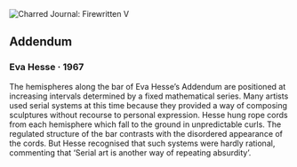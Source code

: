 <div class="artwork-of-the-day">
  <div class="container">
    <div class="img-wrapper">
      <img
        src="https://uploads3.wikiart.org/images/eva-hesse/addendum-1967.jpg!Large.jpg"
        alt="Charred Journal: Firewritten V" />
    </div>
    <div class="artwork-detail">
      <div class="artwork-origin"> 
        <h2 class="artwork-name">Addendum</h2>
        <h3 class="artist">
          Eva Hesse
                    ·  1967
        </h3>
      </div>
      <p class="description">
        <span class="artwork-description-text ng-binding" ng-bind-html="viewModel.ArtworkOfTheDay.Description | unsafe">The hemispheres along the bar of Eva Hesse’s Addendum are positioned at increasing intervals determined by a fixed mathematical series. Many artists used serial systems at this time because they provided a way of composing sculptures without recourse to personal expression. Hesse hung rope cords from each hemisphere which fall to the ground in unpredictable curls. The regulated structure of the bar contrasts with the disordered appearance of the cords. But Hesse recognised that such systems were hardly rational, commenting that ‘Serial art is another way of repeating absurdity’.</span>
                        <div class="text-shadow-container" ng-show="showShadow" style=""></div>
      </p>
    </div>
  </div>

</div>
